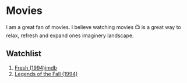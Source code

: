# Movies
I am a great fan of movies. I believe watching movies :tv: is a great way to relax, refresh and expand ones imaginery landscape.


## Watchlist

1. [Fresh (1994)](movies/fresh-1994.md)[imdb](https://www.imdb.com/title/tt0109842/)
1. [Legends of the Fall (1994)](https://www.imdb.com/title/tt0110322/)
